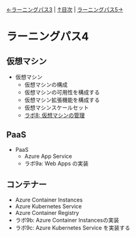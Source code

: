 [←ラーニングパス3](lp03.md) | [↑目次](README.md) | [ラーニングパス5→](lp05.md)

# ラーニングパス4

## 仮想マシン

- 仮想マシン
  - 仮想マシンの構成
  - 仮想マシンの可用性を構成する
  - 仮想マシン拡張機能を構成する
  - 仮想マシンスケールセット
  - [ラボ8: 仮想マシンの管理](lab08.md)

## PaaS

- PaaS
  - Azure App Service
  - ラボ9a: Web Apps の実装

## コンテナー

- Azure Container Instances
- Azure Kubernetes Service
- Azure Container Registry
- ラボ9b: Azure Container Instancesの実装
- ラボ9c: Azure Kubernetes Service を実装する
